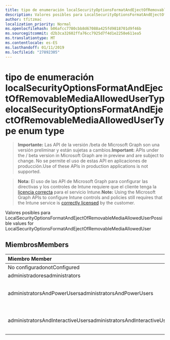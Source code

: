 ```yaml
---
title: tipo de enumeración localSecurityOptionsFormatAndEjectOfRemovableMediaAllowedUserType
description: Valores posibles para LocalSecurityOptionsFormatAndEjectOfRemovableMediaAllowedUser
author: tfitzmac
localization_priority: Normal
ms.openlocfilehash: b06afcc7780cbb8d67088a425fd9818701d9f46b
ms.sourcegitcommit: d2b3ca32602ffa76cc7925d7f4d1e2258e611ea5
ms.translationtype: MT
ms.contentlocale: es-ES
ms.lasthandoff: 01/11/2019
ms.locfileid: "27892305"
---
```

# <a name="localsecurityoptionsformatandejectofremovablemediaallowedusertype-enum-type"></a><span data-ttu-id="d5920-103">tipo de enumeración localSecurityOptionsFormatAndEjectOfRemovableMediaAllowedUserType</span><span class="sxs-lookup"><span data-stu-id="d5920-103">localSecurityOptionsFormatAndEjectOfRemovableMediaAllowedUserType enum type</span></span>

> <span data-ttu-id="d5920-104">**Importante:** Las API de la versión /beta de Microsoft Graph son una versión preliminar y están sujetas a cambios.</span><span class="sxs-lookup"><span data-stu-id="d5920-104">**Important:** APIs under the / beta version in Microsoft Graph are in preview and are subject to change.</span></span> <span data-ttu-id="d5920-105">No se permite el uso de estas API en aplicaciones de producción.</span><span class="sxs-lookup"><span data-stu-id="d5920-105">Use of these APIs in production applications is not supported.</span></span>

> <span data-ttu-id="d5920-106">**Nota:** El uso de las API de Microsoft Graph para configurar las directivas y los controles de Intune requiere que el cliente tenga la [licencia correcta](https://go.microsoft.com/fwlink/?linkid=839381) para el servicio Intune.</span><span class="sxs-lookup"><span data-stu-id="d5920-106">**Note:** Using the Microsoft Graph APIs to configure Intune controls and policies still requires that the Intune service is [correctly licensed](https://go.microsoft.com/fwlink/?linkid=839381) by the customer.</span></span>

<span data-ttu-id="d5920-107">Valores posibles para LocalSecurityOptionsFormatAndEjectOfRemovableMediaAllowedUser</span><span class="sxs-lookup"><span data-stu-id="d5920-107">Possible values for LocalSecurityOptionsFormatAndEjectOfRemovableMediaAllowedUser</span></span>
## <a name="members"></a><span data-ttu-id="d5920-108">Miembros</span><span class="sxs-lookup"><span data-stu-id="d5920-108">Members</span></span>
|<span data-ttu-id="d5920-109">Miembro	</span><span class="sxs-lookup"><span data-stu-id="d5920-109">Member</span></span>|<span data-ttu-id="d5920-110">Valor</span><span class="sxs-lookup"><span data-stu-id="d5920-110">Value</span></span>|<span data-ttu-id="d5920-111">Description</span><span class="sxs-lookup"><span data-stu-id="d5920-111">Description</span></span>|
|:---|:---|:---|
|<span data-ttu-id="d5920-112">No configurado</span><span class="sxs-lookup"><span data-stu-id="d5920-112">notConfigured</span></span>|<span data-ttu-id="d5920-113">0</span><span class="sxs-lookup"><span data-stu-id="d5920-113">0</span></span>|<span data-ttu-id="d5920-114">No configurado</span><span class="sxs-lookup"><span data-stu-id="d5920-114">Not Configured</span></span>|
|<span data-ttu-id="d5920-115">administradores</span><span class="sxs-lookup"><span data-stu-id="d5920-115">administrators</span></span>|<span data-ttu-id="d5920-116">1</span><span class="sxs-lookup"><span data-stu-id="d5920-116">1</span></span>|<span data-ttu-id="d5920-117">Administradores</span><span class="sxs-lookup"><span data-stu-id="d5920-117">Administrators</span></span>|
|<span data-ttu-id="d5920-118">administratorsAndPowerUsers</span><span class="sxs-lookup"><span data-stu-id="d5920-118">administratorsAndPowerUsers</span></span>|<span data-ttu-id="d5920-119">2</span><span class="sxs-lookup"><span data-stu-id="d5920-119">2</span></span>|<span data-ttu-id="d5920-120">Los administradores y usuarios avanzados</span><span class="sxs-lookup"><span data-stu-id="d5920-120">Administrators and Power Users</span></span>|
|<span data-ttu-id="d5920-121">administratorsAndInteractiveUsers</span><span class="sxs-lookup"><span data-stu-id="d5920-121">administratorsAndInteractiveUsers</span></span>|<span data-ttu-id="d5920-122">3</span><span class="sxs-lookup"><span data-stu-id="d5920-122">3</span></span>|<span data-ttu-id="d5920-123">Los administradores y usuarios interactivos</span><span class="sxs-lookup"><span data-stu-id="d5920-123">Administrators and Interactive Users</span></span> |





